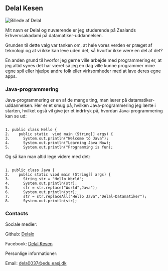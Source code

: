 ## Delal Kesen

![Billede af Delal](https://avatars3.githubusercontent.com/u/70882719?s=460&u=857e3fe9643ab3668f303946f78777175be1841a&v=4)

Mit navn er Delal og nuværende er jeg studerende på Zealands Erhvervsakadami på datamatiker-uddannelsen.

Grunden til dette valg var tanken om, at hele vores verden er præget af teknologi og at vi ikke kan leve uden det, så hvorfor ikke være en del af det?

En anden grund til hvorfor jeg gerne ville arbejde med programmering er, at jeg altid synes det har været 
så jeg en dag ville kunne programmer mine egne spil eller hjælpe andre folk eller virksomheder med at lave deres egne apps.

### Java-programmering
Java-programmering er en af de mange ting, man lærer på datamatiker-uddannelsen.
Her er et smug på, hvilken Java-programmering jeg lærte i starten, hvilket også vil give jer et indrtryk på, hvordan Java-programmering kan se ud:

```

1. public class Hello {
2.    public static  viod main (String[] args) {
3.      System.out.println("Welcome to Java");
4.      System.out.println("Learning Java Now);
5.      System.out.println("Programming is fun);

```
Og så kan man altid lege videre med det:
```

1. public class Java {
2.    public static viod main (String[] args) {
3.      String str = "Hello World";
4.      System.out.println(str);
5.      str = str.replace("World",Java");
6.      System.out.println(str);
7.      str = str.replaceAll("Hello Java","Delal-Datamatiker");
8.      System.out.println(str);
```

### Contacts

Sociale medier:

Github: [Delalx](https://github.com/Delalx)

Facebook: [Delal Kesen](https://www.facebook.com/delal.kesen)

Personlige informationer:

Email: dela0037@edu.easj.dk
